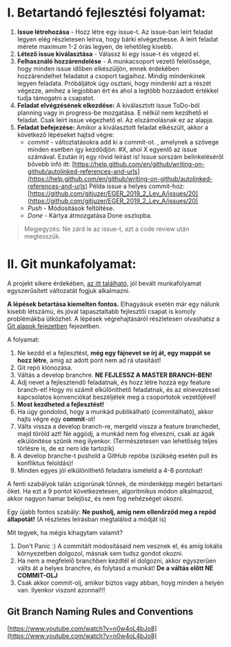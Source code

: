 # I. Betartandó fejlesztési folyamat:
1. **Issue létrehozása** - Hozz létre egy issue-t. Az issue-ban leírt feladat legyen elég részletesen leírva, hogy bárki elvégezhesse. A leírt feladat mérete maximum 1-2 órás legyen, de lehetőleg kisebb.
2. **Létező issue kiválasztása** - Válassz ki egy issue-t és végezd el.
3. **Felhasználó hozzárendelése** - A munkacsoport vezető felelőssége, hogy minden issue időben elkészüljön, ennek érdekében hozzárendelhet feladatot a csoport tagjaihoz. Mindig mindenkinek legyen feladata. Próbáljátok úgy osztani, hogy mindenki azt a részét végezze, amihez a legjobban ért és ahol a legtöbb hozzáadott értékkel tudja támogatni a csapatot.
4. **Feladat elvégzésének elkezdése:** A kiválasztott issue ToDo-ból planning vagy in progress-be mozgatása. E nélkül nem kezdhető el feladat. Csak leírt issue végezhető el. Az elszámolásnak ez az alapja.
5. **Feladat befejezése:** Amikor a kiválasztott feladat elkészült, akkor a következő lépéseket hajtsd végre:
    * *commit* - változtatásokra add ki a commit-ot. , amelynek a szövege minden esetben így kezdődjön: #X, ahol X egyenlő az issue számával. Ezután írj egy rövid leírást is! Issue sorszám belinkeléséről bővebb infó itt:
    [https://help.github.com/en/github/writing-on-github/autolinked-references-and-urls](https://help.github.com/en/github/writing-on-github/autolinked-references-and-urls)
    Példa issue a helyes commit-hoz: [https://github.com/gitjuzer/EGER_2019_2_Lev_A/issues/20](https://github.com/gitjuzer/EGER_2019_2_Lev_A/issues/20)
    * *Push* - Módosítások feltöltése.
    * *Done* - Kártya átmozgatása Done oszlopba.

> Megjegyzés: Ne zárd le az issue-t, azt a code review után megtesszük.

# II. Git munkafolyamat:

A projekt sikere érdekében, [az itt található](https://nvie.com/posts/a-successful-git-branching-model/), 
jól bevált munkafolyamat egyszerűsített változatát fogjuk alkalmazni.

**A lépések betartása kiemelten fontos.** Elhagyásuk esetén már egy nálunk kisebb létszámú, és jóval tapasztaltabb fejlesztői csapat 
is komoly problémákba ütközhet. A lépések végrehajtásáról részletesen olvashatsz a [Git alapok fejezetben](git_tutorial.md) fejezetben.


A folyamat:

1. Ne kezdd el a fejlesztést, **még egy fájnevet se írj át, egy mappát se hozz létre**, amíg az adott pont nem ad rá utasítást!
2. Git repó klónozása.
3. Váltás a develop branchre. **NE FEJLESSZ A MASTER BRANCH-BEN!**
4. Adj nevet a fejlesztendő feladatnak, és hozz létre hozzá egy feature branch-et! Hogy mi számít elkülöníthető feladatnak, és az elnevezéssel kapcsolatos konvenciókat beszéljétek meg a csoportotok vezetőjével!
5. **Most kezdheted a fejlesztést!** 
6. Ha úgy gondolod, hogy a munkád publikálható (commitálható), akkor hajts végre egy **commit**-ot!
7. Válts vissza a develop branch-re, mergeld vissza a feature branchedet, majd töröld azt! Ne aggódj, a munkád nem fog elveszni, csak az ágak elkülönítése szűnik meg ilyenkor. (Természetesen van lehetőség teljes törlésre is, de ez nem ide tartozik)
8. A develop branche-t pushold a GitHub repóba (szükség esetén pull és konfliktus feloldás)!
9. Minden egyes jól elkülöníthető feladatra ismételd a 4-8 pontokat!

A fenti szabályok talán szigorúnak tűnnek, de mindenképp megéri betartani őket. Ha ezt a 9 pontot következetesen, 
algoritmikus módon alkalmazod, akkor nagyon hamar belejösz, és nem fog nehézséget okozni.

Egy újabb fontos szabály: **Ne pusholj, amíg nem ellenőrzöd meg a repód állapotát!** (A részletes leírásban megtalálod a módját is)

Mit tegyek, ha mégis kihagytam valamit?

1. Don't Panic :) A commitált módosításaid nem vesznek el, és amíg lokális környezetben dolgozol, másnak sem tudsz gondot okozni.
2. Ha nem a megfelelő branchben kezdtél el dolgozni, akkor egyszerűen válts át a helyes branchre, és folytasd a munkát! **De a váltás előtt NE COMMIT-OLJ**
3. Csak akkor commit-olj, amikor biztos vagy abban, hoyg minden a helyén van. Ilyenkor viszont azonnal!!!

## Git Branch Naming Rules and Conventions
[https://www.youtube.com/watch?v=n0w4oL4bJo8](https://www.youtube.com/watch?v=n0w4oL4bJo8)

